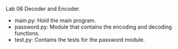 Lab 06 Decoder and Encoder.
- main.py: Hold the main program.
- password.py: Module that contains the encoding and decoding functions.  
- test.py: Contains the tests for the password module.

